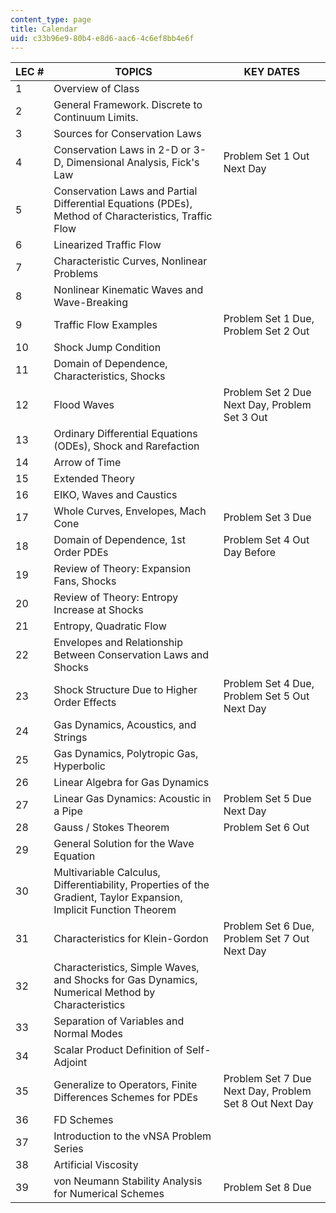 ```yaml
---
content_type: page
title: Calendar
uid: c33b96e9-80b4-e8d6-aac6-4c6ef8bb4e6f
---
```


| LEC # | TOPICS | KEY DATES |
| --- | --- | --- |
| 1 | Overview of Class | &nbsp; |
| 2 | General Framework. Discrete to Continuum Limits. | &nbsp; |
| 3 | Sources for Conservation Laws | &nbsp; |
| 4 | Conservation Laws in 2-D or 3-D, Dimensional Analysis, Fick's Law | Problem Set 1 Out Next Day |
| 5 | Conservation Laws and Partial Differential Equations (PDEs), Method of Characteristics, Traffic Flow | &nbsp; |
| 6 | Linearized Traffic Flow | &nbsp; |
| 7 | Characteristic Curves, Nonlinear Problems | &nbsp; |
| 8 | Nonlinear Kinematic Waves and Wave-Breaking | &nbsp; |
| 9 | Traffic Flow Examples | Problem Set 1 Due, Problem Set 2 Out |
| 10 | Shock Jump Condition | &nbsp; |
| 11 | Domain of Dependence, Characteristics, Shocks | &nbsp; |
| 12 | Flood Waves | Problem Set 2 Due Next Day, Problem Set 3 Out |
| 13 | Ordinary Differential Equations (ODEs), Shock and Rarefaction | &nbsp; |
| 14 | Arrow of Time | &nbsp; |
| 15 | Extended Theory | &nbsp; |
| 16 | EIKO, Waves and Caustics | &nbsp; |
| 17 | Whole Curves, Envelopes, Mach Cone | Problem Set 3 Due |
| 18 | Domain of Dependence, 1st Order PDEs | Problem Set 4 Out Day Before |
| 19 | Review of Theory: Expansion Fans, Shocks | &nbsp; |
| 20 | Review of Theory: Entropy Increase at Shocks | &nbsp; |
| 21 | Entropy, Quadratic Flow | &nbsp; |
| 22 | Envelopes and Relationship Between Conservation Laws and Shocks | &nbsp; |
| 23 | Shock Structure Due to Higher Order Effects | Problem Set 4 Due, Problem Set 5 Out Next Day |
| 24 | Gas Dynamics, Acoustics, and Strings | &nbsp; |
| 25 | Gas Dynamics, Polytropic Gas, Hyperbolic | &nbsp; |
| 26 | Linear Algebra for Gas Dynamics | &nbsp; |
| 27 | Linear Gas Dynamics: Acoustic in a Pipe | Problem Set 5 Due Next Day |
| 28 | Gauss / Stokes Theorem | Problem Set 6 Out |
| 29 | General Solution for the Wave Equation | &nbsp; |
| 30 | Multivariable Calculus, Differentiability, Properties of the Gradient, Taylor Expansion, Implicit Function Theorem | &nbsp; |
| 31 | Characteristics for Klein-Gordon | Problem Set 6 Due, Problem Set 7 Out Next Day |
| 32 | Characteristics, Simple Waves, and Shocks for Gas Dynamics, Numerical Method by Characteristics | &nbsp; |
| 33 | Separation of Variables and Normal Modes | &nbsp; |
| 34 | Scalar Product Definition of Self-Adjoint | &nbsp; |
| 35 | Generalize to Operators, Finite Differences Schemes for PDEs | Problem Set 7 Due Next Day, Problem Set 8 Out Next Day |
| 36 | FD Schemes | &nbsp; |
| 37 | Introduction to the vNSA Problem Series | &nbsp; |
| 38 | Artificial Viscosity | &nbsp; |
| 39 | von Neumann Stability Analysis for Numerical Schemes | Problem Set 8 Due
